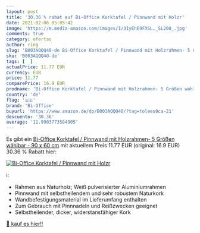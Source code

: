 ```yaml
---
layout: post
title: '30.36 % rabat auf Bi-Office Korktafel / Pinnwand mit Holzr'
date: 2021-02-06 05:05:42
image: 'https://m.media-amazon.com/images/I/31yEhE9FXSL._SL200_.jpg'
comments: true
category: ofertas
author: ring
slug: 'B003AQQQ40-de Bi-Office Korktafel / Pinnwand mit Holzrahmen- 5 Größen...'
sku: 'B003AQQQ40-de'
tags: [  ]
actualPrice: 11.77 EUR
currency: EUR
price: 11.77
comparePrice: 16.9 EUR
prodname: 'Bi-Office Korktafel / Pinnwand mit Holzrahmen- 5 Größen wählbar - 90 x 60 cm'
country: 'de'
flag: '🇩🇪'
brand: 'Bi-Office'
buyurl: 'https://www.amazon.de/dp/B003AQQQ40/?tag=tolees0ca-21'
descuento: '30.36'
average: '11.9903773584905'
---
```


Es gibt ein [Bi-Office Korktafel / Pinnwand mit Holzrahmen- 5 Größen wählbar - 90 x 60 cm](https://www.amazon.de/dp/B003AQQQ40/?tag=tolees0ca-21) mit aktuellem Preis 11.77 EUR (original: 16.9 EUR) 30.36 % Rabatt hier:

[![Bi-Office Korktafel / Pinnwand mit Holzr](https://m.media-amazon.com/images/I/31yEhE9FXSL._SL200_.jpg)](https://www.amazon.de/dp/B003AQQQ40/?tag=tolees0ca-21)

ℹ️:

- Rahmen aus Naturholz; Weiß pulverisierter Aluminiumrahmen
- Pinnwand mit selbstheilendem und sehr robustem Naturkork
- Wandbefestigungsmaterial im Lieferumfang enthalten
- Zum Gebrauch mit Pinnnadeln und Reißzwecken geeignet
- Selbstheilender, dicker, widerstansfähiger Kork

[🛒 kauf es hier!!](https://www.amazon.de/dp/B003AQQQ40/?tag=tolees0ca-21)
